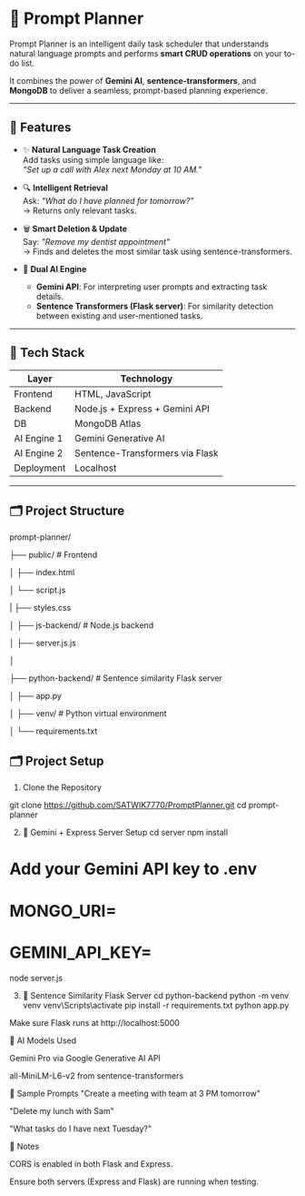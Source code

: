 # 🧠 Prompt Planner

Prompt Planner is an intelligent daily task scheduler that understands natural language prompts and performs **smart CRUD operations** on your to-do list.

It combines the power of **Gemini AI**, **sentence-transformers**, and **MongoDB** to deliver a seamless, prompt-based planning experience.

---


## 🚀 Features


- ✨ **Natural Language Task Creation**  
  Add tasks using simple language like:  
  _"Set up a call with Alex next Monday at 10 AM."_
  

- 🔍 **Intelligent Retrieval**  
  Ask: _"What do I have planned for tomorrow?"_  
  → Returns only relevant tasks.
  

- 🗑️ **Smart Deletion & Update**  
  Say: _"Remove my dentist appointment"_  
  → Finds and deletes the most similar task using sentence-transformers.
  

- 🧠 **Dual AI Engine**  
  - **Gemini API**: For interpreting user prompts and extracting task details.
  - **Sentence Transformers (Flask server)**: For similarity detection between existing and user-mentioned tasks.
  

---


## 🧱 Tech Stack

| Layer        | Technology                      |
|--------------|----------------------------------|
| Frontend     | HTML, JavaScript                 |
| Backend      | Node.js + Express + Gemini API   |
| DB           | MongoDB Atlas                    |
| AI Engine 1  | Gemini Generative AI             |
| AI Engine 2  | Sentence-Transformers via Flask  |
| Deployment   | Localhost                        |

---


## 🗂️ Project Structure

prompt-planner/

├── public/ # Frontend

│ ├── index.html

│ └── script.js

| ├── styles.css

│
├── js-backend/ # Node.js backend

│ ├── server.js.js

│

├── python-backend/ # Sentence similarity Flask server

│ ├── app.py

│ ├── venv/ # Python virtual environment

│ └── requirements.txt


## 🗂️ Project Setup

1. Clone the Repository

git clone https://github.com/SATWIK7770/PromptPlanner.git
cd prompt-planner

2. 🧠 Gemini + Express Server Setup
cd server
npm install
# Add your Gemini API key to .env
# MONGO_URI=<your-mongodb-uri>
# GEMINI_API_KEY=<your-gemini-api-key>
node server.js

3. 🤖 Sentence Similarity Flask Server
cd python-backend
python -m venv venv
venv\Scripts\activate
pip install -r requirements.txt
python app.py

Make sure Flask runs at http://localhost:5000


🧠 AI Models Used

Gemini Pro via Google Generative AI API

all-MiniLM-L6-v2 from sentence-transformers


🧪 Sample Prompts
"Create a meeting with team at 3 PM tomorrow"

"Delete my lunch with Sam"

"What tasks do I have next Tuesday?"


📌 Notes

CORS is enabled in both Flask and Express.

Ensure both servers (Express and Flask) are running when testing.

